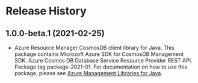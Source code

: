 # Release History

## 1.0.0-beta.1 (2021-02-25)

- Azure Resource Manager CosmosDB client library for Java. This package contains Microsoft Azure SDK for CosmosDB Management SDK. Azure Cosmos DB Database Service Resource Provider REST API. Package tag package-2021-01. For documentation on how to use this package, please see [Azure Management Libraries for Java](https://aka.ms/azsdk/java/mgmt).
